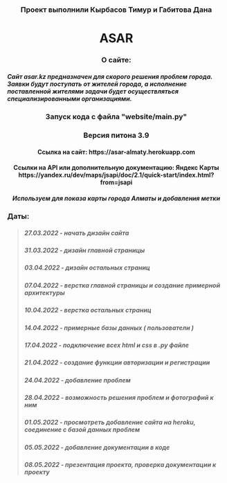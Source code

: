 <h3 align="center">Проект выполнили Кырбасов Тимур и Габитова Дана</h3>

<h1 align="center">ASAR</h1>

<h3 align="center">О сайте:</h3>

<h5>Сайт asar.kz предназначен для скорого решения проблем города. Заявки будут поступать от жителей города, а исполнение поставленной жителями задачи будет осуществляться специализированными организациями.</h5>

<h3 align="center">Запуск кода с файла "website/main.py"</h3>

<h3 align="center">Версия питона 3.9</h3>

<h4 align="center">Cсылка на сайт: https://asar-almaty.herokuapp.com </h4>

<h4 align="center">Ссылки на API или дополнительную документацию: Яндекс Карты
https://yandex.ru/dev/maps/jsapi/doc/2.1/quick-start/index.html?from=jsapi</h4>

<h5 align="center">Используем для показа карты города Алматы и добавления метки</h5>

<h3>Даты:</h3>

> ##### 27.03.2022 - начать дизайн сайта 
> ##### 31.03.2022 - дизайн главной страницы
> ##### 03.04.2022 - дизайн остальных страниц
> ##### 07.04.2022 - верстка главной страницы и создание примерной архитектуры
> ##### 10.04.2022 - верстка остальных страниц
> ##### 14.04.2022 - примерные базы данных ( пользователи )
> ##### 17.04.2022 - подключение всех html и css в .py файле
> ##### 21.04.2022 - создание функции авторизации и регистрации
> ##### 24.04.2022 - добавление проблем
> ##### 28.04.2022 - возможность решения проблем и фотографий к ним
> ##### 01.05.2022 - просмотреть добавление сайта на heroku, соединение с базой данных проблем
> ##### 05.05.2022 - добавление документации в коде
> ##### 08.05.2022 - презентация проекта, проверка документации к проекту
